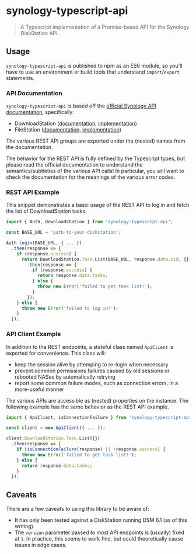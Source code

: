 # synology-typescript-api

> A Typescript implementation of a Promise-based API for the Synology DiskStation API.

## Usage

`synology-typescript-api` is published to npm as an ES6 module, so you'll have to use an environment or build tools that understand `import`/`export` statements.

### API Documentation

`synology-typescript-api` is based off the [official Synology API documentation](https://www.synology.com/en-us/support/developer#tool), specifically:

- DownloadStation ([documentation](https://global.download.synology.com/download/Document/DeveloperGuide/Synology_Download_Station_Web_API.pdf), [implementation](https://github.com/seansfkelley/synology-typescript-api/blob/master/src/rest/DownloadStation.ts))
- FileStation ([documentation](https://global.download.synology.com/download/Document/DeveloperGuide/Synology_File_Station_API_Guide.pdf), [implementation](https://github.com/seansfkelley/synology-typescript-api/blob/master/src/rest/FileStation.ts))

The various REST API groups are exported under the (nested) names from the documentation.

The behavior for the REST API is fully defined by the Typescript types, but please read the official documentation to understand the semantics/subtleties of the various API calls! In particular, you will want to check the documentation for the meanings of the various error codes.

### REST API Example

This snippet demonstrates a basic usage of the REST API to log in and fetch the list of DownloadStation tasks.

```ts
import { Auth, DownloadStation } from 'synology-typescript-api';

const BASE_URL = 'path-to-your-diskstation';

Auth.login(BASE_URL, { ... })
  .then(response => {
    if (response.success) {
      return DownloadStation.Task.List(BASE_URL, response.data.sid, {})
        .then(response => {
          if (response.success) {
            return response.data.tasks;
          } else {
            throw new Error('failed to get task list!');
          }
        });
    } else {
      throw new Error('failed to log in!');
    }
  });
```

### API Client Example

In addition to the REST endpoints, a stateful class named `ApiClient` is exported for convenience. This class will:

- keep the session alive by attemping to re-login when necessary
- prevent common permissions failures caused by old sessions or rebooted NASes by automatically retrying
- report some common failure modes, such as connection errors, in a more-useful manner

The various APIs are accessible as (nested) properties on the instance. The following example has the same behavior as the REST API example.

```ts
import { ApiClient, isConnectionFailure } from 'synology-typescript-api';

const client = new ApiClient({ ... });

client.DownloadStation.Task.List({})
  .then(response => {
    if (isConnectionFailure(response) || !response.success) {
      throw new Error('failed to get task list!');
    } else {
      return response.data.tasks;
    }
  });
```

## Caveats

There are a few caveats to using this library to be aware of:

- It has only been tested against a DiskStation running DSM 6.1 (as of this writing).
- The `version` parameter passed to most API endpoints is (usually) fixed at `1`. In practice, this seems to work fine, but could theoretically cause issues in edge cases.

